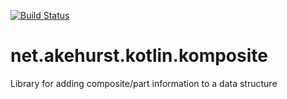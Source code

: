 [![Build Status](https://travis-ci.org/dhakehurst/net.akehurst.kotlin.komposite.svg?branch=master)](https://travis-ci.org/dhakehurst/net.akehurst.kotlin.komposite)

# net.akehurst.kotlin.komposite

Library for adding composite/part information to a data structure

